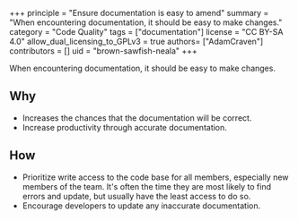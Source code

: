 +++
principle = "Ensure documentation is easy to amend"
summary = "When encountering documentation, it should be easy to make changes."
category = "Code Quality"
tags = ["documentation"]
license = "CC BY-SA 4.0"
allow_dual_licensing_to_GPLv3 = true
authors= ["AdamCraven"]
contributors = []
uid = "brown-sawfish-neala"
+++

When encountering documentation, it should be easy to make changes.

## Why

- Increases the chances that the documentation will be correct.
- Increase productivity through accurate documentation.

## How

- Prioritize write access to the code base for all members, especially new members of the team. It's often the time they are most likely to find errors and update, but usually have the least access to do so.
- Encourage developers to update any inaccurate documentation.
